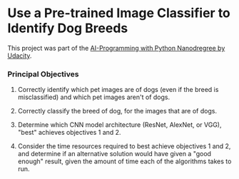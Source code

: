 # Use a Pre-trained Image Classifier to Identify Dog Breeds

This project was part of the [AI-Programming with Python Nanodregree by Udacity](https://www.udacity.com/course/ai-programming-python-nanodegree--nd089).

### Principal Objectives

1. Correctly identify which pet images are of dogs (even if the breed is misclassified) and which pet images aren't of dogs.

2. Correctly classify the breed of dog, for the images that are of dogs.

3. Determine which CNN model architecture (ResNet, AlexNet, or VGG), "best" achieves objectives 1 and 2.

4. Consider the time resources required to best achieve objectives 1 and 2, and determine if an alternative solution would have given a "good enough" result, given the amount of time each of the algorithms takes to run.

